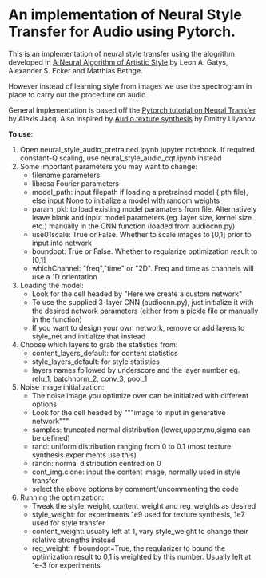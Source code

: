An implementation of Neural Style Transfer for Audio using Pytorch.
============================

This is an implementation of neural style transfer using the alogrithm developed in
[A Neural Algorithm of Artistic Style](https://arxiv.org/abs/1508.06576) by Leon A. Gatys, Alexander S. Ecker and Matthias Bethge.

However instead of learning style from images we use the spectrogram in place to carry out the procedure on audio.

General implementation is based off the [Pytorch tutorial on Neural Transfer](http://pytorch.org/tutorials/advanced/neural_style_tutorial.html) by Alexis Jacq. Also inspired by [Audio texture synthesis](https://github.com/DmitryUlyanov/neural-style-audio-torch) by Dmitry Ulyanov.

**To use**:  
1. Open neural_style_audio_pretrained.ipynb jupyter notebook. If required constant-Q scaling, use  	neural_style_audio_cqt.ipynb instead  
2. Some important parameters you may want to change:  
    * filename parameters  
    * librosa Fourier parameters  
    * model_path: input filepath if loading a pretrained model (.pth file), else input None to initialize a model with random weights  
    * param_pkl: to load existing model paramaters from file. Alternatively leave blank and input model parameters (eg. layer size, kernel size etc.) manually in the CNN function (loaded from audiocnn.py)  
    * use01scale: True or False. Whether to scale images to [0,1] prior to input into network  
    * boundopt: True or False. Whether to regularize optimization result to [0,1]  
    * whichChannel: "freq","time" or "2D". Freq and time as channels will use a 1D orientation  
3. Loading the model:  
    * Look for the cell headed by "Here we create a custom network"  
    * To use the supplied 3-layer CNN (audiocnn.py), just initialize it with the desired network parameters (either from a pickle file or manually in the function)  
    * If you want to design your own network, remove or add layers to style_net and initialize that instead  
4. Choose which layers to grab the statistics from:  
    * content_layers_default: for content statistics  
    * style_layers_default: for style statistics  
    * layers names followed by underscore and the layer number eg. relu_1, batchnorm_2, conv_3, pool_1  
5. Noise image initialization:  
    * The noise image you optimize over can be initialzed with different options  
    * Look for the cell headed by """image to input in generative network"""  
    * samples: truncated normal distribution (lower,upper,mu,sigma can be defined)  
    * rand: uniform distribution ranging from 0 to 0.1 (most texture synthesis experiments use this)  
    * randn: normal distribution centred on 0  
    * cont_img.clone: input the content image, normally used in style transfer  
    * select the above options by comment/uncommenting the code  
6. Running the optimization:  
    * Tweak the style_weight, content_weight and reg_weights as desired  
    * style_weight: for experiments 1e9 used for texture synthesis, 1e7 used for style transfer  
    * content_weight: usually left at 1, vary style_weight to change their relative strengths instead   
    * reg_weight: if boundopt=True, the regularizer to bound the optimization result to 0,1 is weighted by this number. Usually left at 1e-3 for experiments 


